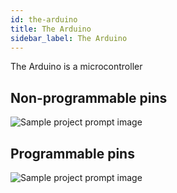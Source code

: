 ```yaml
---
id: the-arduino
title: The Arduino
sidebar_label: The Arduino
---
```


The Arduino is a microcontroller

## Non-programmable pins
![Sample project prompt image](assets/img/tutorial/sample-task-prompt.png)

## Programmable pins
![Sample project prompt image](assets/img/tutorial/sample-task-prompt.png)